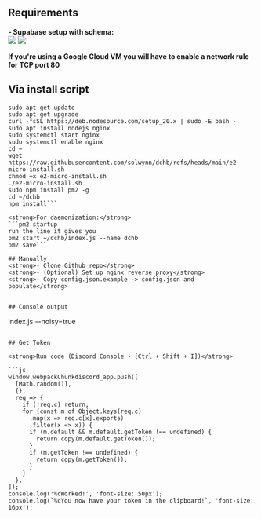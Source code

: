 ## Requirements  
<strong>- Supabase setup with schema:</strong>  
![](https://i.imgur.com/XyE0bSz.png)
![](https://i.imgur.com/cw2ErMU.png)  
  
<strong>If you're using a Google Cloud VM you will have to enable a network rule for TCP port 80</strong> 

## Via install script
```
sudo apt-get update
sudo apt-get upgrade
curl -fsSL https://deb.nodesource.com/setup_20.x | sudo -E bash -
sudo apt install nodejs nginx
sudo systemctl start nginx
sudo systemctl enable nginx
cd ~
wget https://raw.githubusercontent.com/solwynn/dchb/refs/heads/main/e2-micro-install.sh
chmod +x e2-micro-install.sh
./e2-micro-install.sh
sudo npm install pm2 -g
cd ~/dchb
npm install```

<strong>For daemonization:</strong>
```pm2 startup  
run the line it gives you  
pm2 start ~/dchb/index.js --name dchb  
pm2 save```  
  
## Manually  
<strong>- Clone Github repo</strong>  
<strong>- (Optional) Set up nginx reverse proxy</strong>   
<strong>- Copy config.json.example -> config.json and populate</strong>    
  
  
## Console output
```
index.js --noisy=true
```

## Get Token

<strong>Run code (Discord Console - [Ctrl + Shift + I])</strong>

```js
window.webpackChunkdiscord_app.push([
  [Math.random()],
  {},
  req => {
    if (!req.c) return;
    for (const m of Object.keys(req.c)
      .map(x => req.c[x].exports)
      .filter(x => x)) {
      if (m.default && m.default.getToken !== undefined) {
        return copy(m.default.getToken());
      }
      if (m.getToken !== undefined) {
        return copy(m.getToken());
      }
    }
  },
]);
console.log('%cWorked!', 'font-size: 50px');
console.log(`%cYou now have your token in the clipboard!`, 'font-size: 16px');
```